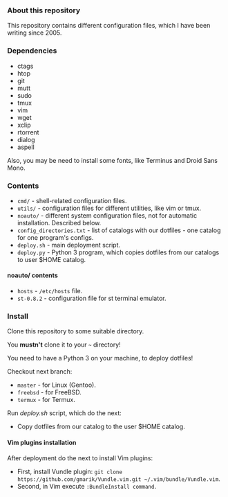 ### About this repository

This repository contains different configuration files, which I
have been writing since 2005.

### Dependencies

* ctags
* htop
* git
* mutt
* sudo
* tmux
* vim
* wget
* xclip
* rtorrent
* dialog
* aspell

Also, you may be need to install some fonts, like Terminus and Droid Sans Mono.

### Contents

* `cmd/` - shell-related configuration files.
* `utils/` - configuration files for different utilities, like vim or tmux.
* `noauto/` - different system configuration files, not for automatic installation. Described below.
* `config_directories.txt` - list of catalogs with our dotfiles - one catalog for one program's configs.
* `deploy.sh` - main deployment script.
* `deploy.py` - Python 3 program, which copies dotfiles from our catalogs to user $HOME catalog.

#### noauto/ contents

* `hosts` - `/etc/hosts` file.
* `st-0.8.2` - configuration file for st terminal emulator.

### Install

Clone this repository to some suitable directory.

You **mustn't** clone it to your `~` directory!

You need to have a Python 3 on your machine, to deploy dotfiles!

Checkout next branch:
* `master` - for Linux (Gentoo).
* `freebsd` - for FreeBSD.
* `termux` - for Termux.

Run *deploy.sh* script, which do the next:
* Copy dotfiles from our catalog to the user $HOME catalog.

#### Vim plugins installation

After deployment do the next to install Vim plugins:
* First, install Vundle plugin: `git clone https://github.com/gmarik/Vundle.vim.git ~/.vim/bundle/Vundle.vim`.
* Second, in Vim execute `:BundleInstall command`.

